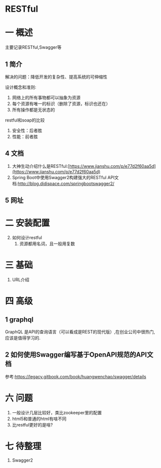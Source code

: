 # RESTful
# 一 概述
主要记录RESTful,Swagger等
## 1 简介
解决的问题：降低开发的复杂性、提高系统的可伸缩性

设计概念和准则:
1. 网络上的所有事物都可以抽象为资源
2. 每个资源有唯一的标识（删除了资源，标识也还在）
3. 所有操作都是无状态的

restful和soap的比较
1. 安全性：后者胜
2. 性能：前者胜

## 4 文档
1. 大神生动介绍什么是RESTful:[https://www.jianshu.com/p/e77d2f60aa5d](https://www.jianshu.com/p/e77d2f60aa5d)
2. Spring Boot中使用Swagger2构建强大的RESTful API文档:http://blog.didispace.com/springbootswagger2/
## 5 网址
# 二 安装配置
2. 如何设计restful
    1. 资源都用名词，且一般用复数

# 三 基础
1. URL介绍

# 四 高级
## 1 graphql
GraphQL 是API的查询语言（可以看成是REST的现代版）,在创业公司中很热门,应该是值得学习的.

## 2 如何使用Swagger编写基于OpenAPI规范的API文档
参考:https://legacy.gitbook.com/book/huangwenchao/swagger/details

# 六 问题
1. 一般设计几层比较好，类比zookeeper里的配置
2. html5和普通的html有啥不同
3. 比restful更好的是啥?

# 七 待整理
1. Swagger2